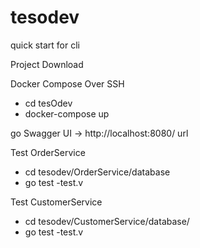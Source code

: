 # tesodev

quick start for cli

Project Download

Docker Compose Over SSH
  - cd tesOdev
  - docker-compose up

go Swagger UI -> http://localhost:8080/ url

Test OrderService
  - cd tesodev/OrderService/database
  - go test -test.v
  
 Test CustomerService
  - cd tesodev/CustomerService/database/
  - go test -test.v
  
  
